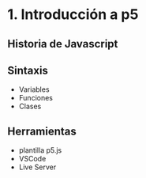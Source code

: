 # 1. Introducción a p5

## Historia de Javascript
## Sintaxis
- Variables
- Funciones
- Clases
## Herramientas
- plantilla p5.js
- VSCode
- Live Server